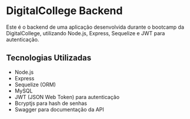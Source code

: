 # DigitalCollege Backend

Este é o backend de uma aplicação desenvolvida durante o bootcamp da DigitalCollege, utilizando Node.js, Express, Sequelize e JWT para autenticação.

## Tecnologias Utilizadas

- Node.js
- Express
- Sequelize (ORM)
- MySQL
- JWT (JSON Web Token) para autenticação
- Bcryptjs para hash de senhas
- Swagger para documentação da API
